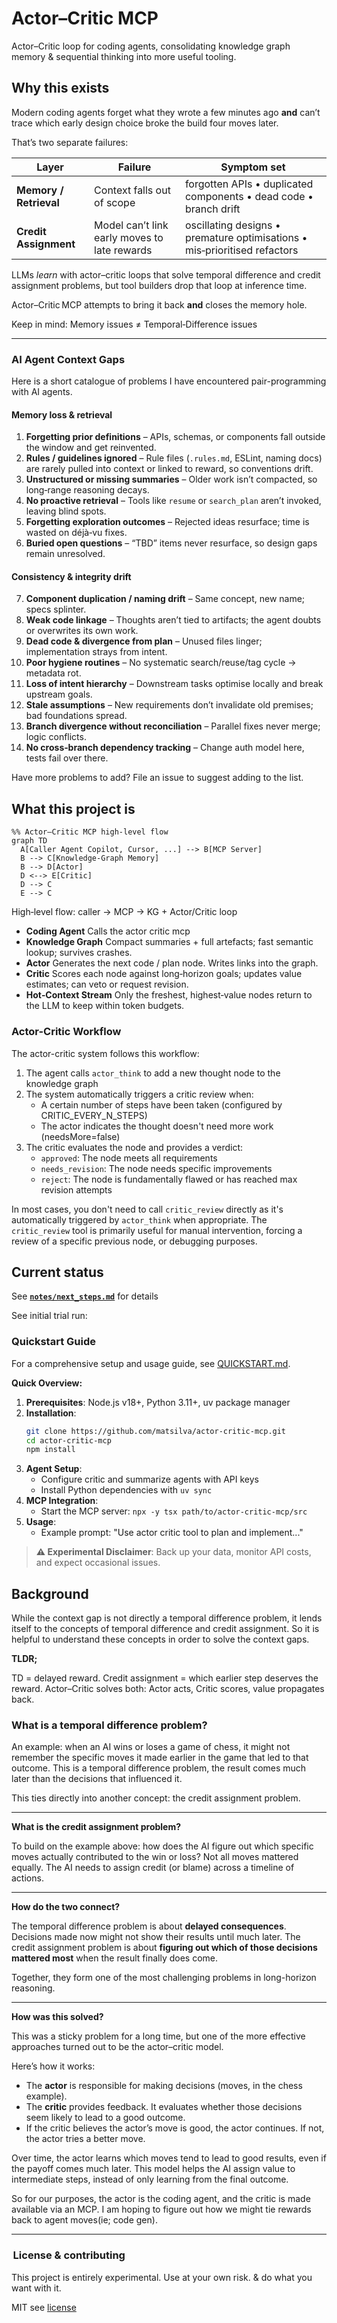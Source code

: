 # Actor–Critic MCP

Actor–Critic loop for coding agents, consolidating knowledge graph memory & sequential thinking into more useful tooling.

## Why this exists

Modern coding agents forget what they wrote a few minutes ago **and** can’t trace which early design choice broke the build four moves later.

That’s two separate failures:

| Layer                  | Failure                                      | Symptom set                                                               |
| ---------------------- | -------------------------------------------- | ------------------------------------------------------------------------- |
| **Memory / Retrieval** | Context falls out of scope                   | forgotten APIs • duplicated components • dead code • branch drift         |
| **Credit Assignment**  | Model can’t link early moves to late rewards | oscillating designs • premature optimisations • mis‑prioritised refactors |

LLMs _learn_ with actor–critic loops that solve temporal difference and credit assignment problems, but tool builders drop that loop at inference time.

Actor–Critic MCP attempts to bring it back **and** closes the memory hole.

Keep in mind: Memory issues ≠ Temporal‑Difference issues

---

### AI Agent Context Gaps

Here is a short catalogue of problems I have encountered pair-programming with AI agents.

#### **Memory loss & retrieval**

1. **Forgetting prior definitions** – APIs, schemas, or components fall outside the window and get reinvented.
2. **Rules / guidelines ignored** – Rule files (`.rules.md`, ESLint, naming docs) are rarely pulled into context or linked to reward, so conventions drift.
3. **Unstructured or missing summaries** – Older work isn’t compacted, so long‑range reasoning decays.
4. **No proactive retrieval** – Tools like `resume` or `search_plan` aren’t invoked, leaving blind spots.
5. **Forgetting exploration outcomes** – Rejected ideas resurface; time is wasted on déjà‑vu fixes.
6. **Buried open questions** – “TBD” items never resurface, so design gaps remain unresolved.

#### **Consistency & integrity drift**

7. **Component duplication / naming drift** – Same concept, new name; specs splinter.
8. **Weak code linkage** – Thoughts aren’t tied to artifacts; the agent doubts or overwrites its own work.
9. **Dead code & divergence from plan** – Unused files linger; implementation strays from intent.
10. **Poor hygiene routines** – No systematic search/reuse/tag cycle → metadata rot.
11. **Loss of intent hierarchy** – Downstream tasks optimise locally and break upstream goals.
12. **Stale assumptions** – New requirements don’t invalidate old premises; bad foundations spread.
13. **Branch divergence without reconciliation** – Parallel fixes never merge; logic conflicts.
14. **No cross‑branch dependency tracking** – Change auth model here, tests fail over there.

Have more problems to add? File an issue to suggest adding to the list.

## What this project is

```mermaid
%% Actor–Critic MCP high‑level flow
graph TD
  A[Caller Agent Copilot, Cursor, ...] --> B[MCP Server]
  B --> C[Knowledge-Graph Memory]
  B --> D[Actor]
  D <--> E[Critic]
  D --> C
  E --> C
```

High‑level flow: caller → MCP → KG + Actor/Critic loop

- **Coding Agent**
  Calls the actor critic mcp
- **Knowledge Graph**
  Compact summaries + full artefacts; fast semantic lookup; survives crashes.
- **Actor**
  Generates the next code / plan node. Writes links into the graph.
- **Critic**
  Scores each node against long‑horizon goals; updates value estimates; can veto or request revision.
- **Hot‑Context Stream**
  Only the freshest, highest‑value nodes return to the LLM to keep within token budgets.

### Actor-Critic Workflow

The actor-critic system follows this workflow:

1. The agent calls `actor_think` to add a new thought node to the knowledge graph
2. The system automatically triggers a critic review when:
   - A certain number of steps have been taken (configured by CRITIC_EVERY_N_STEPS)
   - The actor indicates the thought doesn't need more work (needsMore=false)
3. The critic evaluates the node and provides a verdict:
   - `approved`: The node meets all requirements
   - `needs_revision`: The node needs specific improvements
   - `reject`: The node is fundamentally flawed or has reached max revision attempts

In most cases, you don't need to call `critic_review` directly as it's automatically triggered by `actor_think` when appropriate. The `critic_review` tool is primarily useful for manual intervention, forcing a review of a specific previous node, or debugging purposes.

## Current status

See **[`notes/next_steps.md`](notes/next_steps.md)** for details

See initial trial run:

### Quickstart Guide

For a comprehensive setup and usage guide, see [QUICKSTART.md](QUICKSTART.md).

**Quick Overview:**

1. **Prerequisites**: Node.js v18+, Python 3.11+, uv package manager
2. **Installation**:
   ```bash
   git clone https://github.com/matsilva/actor-critic-mcp.git
   cd actor-critic-mcp
   npm install
   ```
3. **Agent Setup**:
   - Configure critic and summarize agents with API keys
   - Install Python dependencies with `uv sync`
4. **MCP Integration**:
   - Start the MCP server: `npx -y tsx path/to/actor-critic-mcp/src`
5. **Usage**:
   - Example prompt: "Use actor critic tool to plan and implement..."

> **⚠️ Experimental Disclaimer**: Back up your data, monitor API costs, and expect occasional issues.

## Background

While the context gap is not directly a temporal difference problem, it lends itself to the concepts of temporal difference and credit assignment.
So it is helpful to understand these concepts in order to solve the context gaps.

**TLDR;**

TD = delayed reward.
Credit assignment = which earlier step deserves the reward.
Actor–Critic solves both: Actor acts, Critic scores, value propagates back.

### What is a temporal difference problem?

An example: when an AI wins or loses a game of chess, it might not remember the specific moves it made earlier in the game that led to that outcome. This is a temporal difference problem, the result comes much later than the decisions that influenced it.

This ties directly into another concept: the credit assignment problem.

---

**What is the credit assignment problem?**

To build on the example above: how does the AI figure out which specific moves actually contributed to the win or loss? Not all moves mattered equally. The AI needs to assign credit (or blame) across a timeline of actions.

---

**How do the two connect?**

The temporal difference problem is about **delayed consequences**. Decisions made now might not show their results until much later.
The credit assignment problem is about **figuring out which of those decisions mattered most** when the result finally does come.

Together, they form one of the most challenging problems in long-horizon reasoning.

---

**How was this solved?**

This was a sticky problem for a long time, but one of the more effective approaches turned out to be the actor–critic model.

Here’s how it works:

- The **actor** is responsible for making decisions (moves, in the chess example).
- The **critic** provides feedback. It evaluates whether those decisions seem likely to lead to a good outcome.
- If the critic believes the actor’s move is good, the actor continues. If not, the actor tries a better move.

Over time, the actor learns which moves tend to lead to good results, even if the payoff comes much later. This model helps the AI assign value to intermediate steps, instead of only learning from the final outcome.

So for our purposes, the actor is the coding agent, and the critic is made available via an MCP. I am hoping to figure out how we might tie rewards back to agent moves(ie; code gen).

---

###  License & contributing

This project is entirely experimental. Use at your own risk. & do what you want with it.

MIT see [license](LICENSE)
